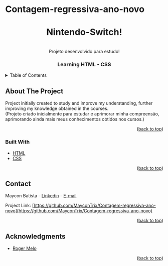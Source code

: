 # Contagem-regressiva-ano-novo
<div id="top"></div>
<div align="center">
<h1>Nintendo-Switch!</h1>
<br>Projeto desenvolvido para estudo!

<!-- PROJECT LOGO -->
<br />
  <h3 align="center">Learning HTML - CSS</h3>
</div>



<!-- TABLE OF CONTENTS -->
<details>
  <summary>Table of Contents</summary>
  <ol>
    <li>
      <a href="#about-the-project">About The Project</a>
      <ul>
        <li><a href="#built-with">Built With</a></li>
      </ul>
    </li>
    <li><a href="#contact">Contact</a></li>
    <li><a href="#acknowledgments">Acknowledgments</a></li>
  </ol>
</details>



<!-- ABOUT THE PROJECT -->
## About The Project
Project initially created to study and improve my understanding, further improving my knowledge obtained in the courses.<br>
(Projeto criado inicialmente para estudar e aprimorar minha compreensão, aprimorando ainda mais meus conhecimentos obtidos nos cursos.)


<p align="right">(<a href="#top">back to top</a>)</p>



### Built With

* [HTML](https://pt.wikipedia.org/wiki/HTML)
* [CSS](https://pt.wikipedia.org/wiki/Cascading_Style_Sheets)

<p align="right">(<a href="#top">back to top</a>)</p>


<!-- CONTACT -->
## Contact

Maycon Batista - [Linkedin](https://www.linkedin.com/in/maycon-batista-71a176238/) - [E-mail](tiutrix@hotmail.com)

Project Link: [https://github.com/MayconTrix/Contagem-regressiva-ano-novo](https://github.com/MayconTrix/Contagem-regressiva-ano-novo)

<p align="right">(<a href="#top">back to top</a>)</p>


<!-- ACKNOWLEDGMENTS -->
## Acknowledgments

* [Roger Melo](https://www.youtube.com/c/RogerMelo)

<p align="right">(<a href="#top">back to top</a>)</p>
